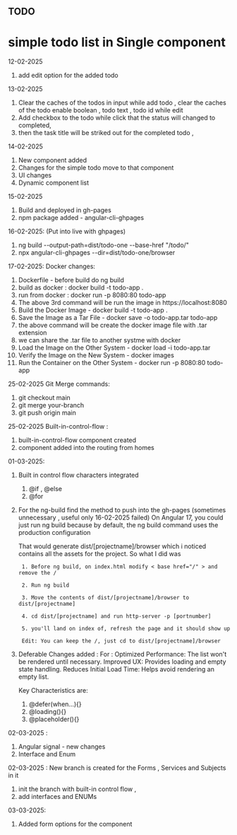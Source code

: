 
## TODO

# simple todo list in Single component

12-02-2025
1. add edit option for the added todo

13-02-2025
1. Clear the caches of the todos in input while add todo , 
    clear the caches of the todo enable boolean , todo text , todo id while edit
2. Add checkbox to the todo while click that the status will changed to completed,
3. then the task title will be striked out for the completed todo ,

14-02-2025
1. New component added 
2. Changes for the simple todo move to that component
3. UI changes
4. Dynamic component list  

15-02-2025
1. Build and deployed in gh-pages
2. npm package added - angular-cli-ghpages 

16-02-2025: (Put into live with ghpages)
1. ng build --output-path=dist/todo-one --base-href "/todo/"
2. npx angular-cli-ghpages --dir=dist/todo-one/browser

17-02-2025: Docker changes:
1. Dockerfile - before build do ng build
2. build as docker : docker build -t todo-app .
3. run from docker : docker run -p 8080:80 todo-app
4. The above 3rd command will be run the image in https://localhost:8080
5. Build the Docker Image - docker build -t todo-app .
6. Save the Image as a Tar File - docker save -o todo-app.tar todo-app
7. the above command will be create the docker image file with .tar extension 
8. we can share the .tar file to another systme with docker
9. Load the Image on the Other System - docker load -i todo-app.tar
10. Verify the Image on the New System - docker images
11. Run the Container on the Other System - docker run -p 8080:80 todo-app

25-02-2025 Git Merge commands: 
1. git checkout main
2. git merge your-branch
3. git push origin main

25-02-2025 Built-in-control-flow :
1. built-in-control-flow component created
2. component added into the routing from homes

01-03-2025:
1. Built in control flow characters integrated
    1. @if , @else
    2. @for
2. For the ng-build find the method to push into the gh-pages (sometimes unnecessary , useful only 16-02-2025 failed)
    On Angular 17, you could just run ng build because by default, the ng build command uses the production configuration

    That would generate dist/[projectname]/browser which i noticed contains all the assets for the project. So what I did was

        1. Before ng build, on index.html modify < base href="/" > and remove the /

        2. Run ng build

        3. Move the contents of dist/[projectname]/browser to dist/[projectname]

        4. cd dist/[projectname] and run http-server -p [portnumber]

        5. you'll land on index of, refresh the page and it should show up

        Edit: You can keep the /, just cd to dist/[projectname]/browser

3. Deferable Changes added :
    For :
    Optimized Performance: The list won't be rendered until necessary.
    Improved UX: Provides loading and empty state handling.
    Reduces Initial Load Time: Helps avoid rendering an empty list.
    
    Key Characteristics are:
    1. @defer(when...){}
    2. @loading(){}
    3. @placeholder(){}


02-03-2025 :
1. Angular signal - new changes
2. Interface and Enum

02-03-2025 :
New branch is created for the Forms , Services and Subjects in it 
1. init the branch with built-in control flow ,
2. add interfaces and ENUMs


03-03-2025:

1. Added form options for the component
